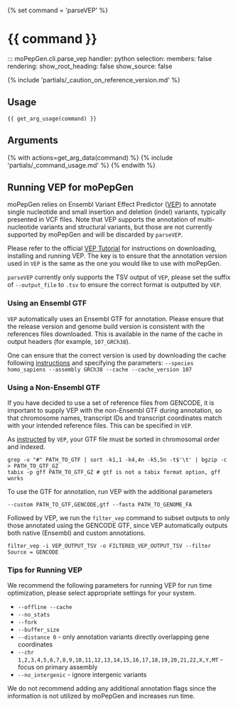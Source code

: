 {% set command = 'parseVEP' %}
# {{ command }}

::: moPepGen.cli.parse_vep
	handler: python
    selection:
      members: false
    rendering:
      show_root_heading: false
      show_source: false

{% include 'partials/_caution_on_reference_version.md' %}

## Usage

```
{{ get_arg_usage(command) }}
```

## Arguments

{% with actions=get_arg_data(command) %}
{% include 'partials/_command_usage.md' %}
{% endwith %}

## Running VEP for moPepGen

moPepGen relies on Ensembl Variant Effect Predictor ([VEP](https://www.ensembl.org/info/docs/tools/vep/index.html)) to annotate single nucleotide and small insertion and deletion (indel) variants, typically presented in VCF files. Note that VEP supports the annotation of multi-nucleotide variants and structural variants, but those are not currently supported by moPepGen and will be discarded by `parseVEP`.

Please refer to the official [VEP Tutorial](https://www.ensembl.org/info/docs/tools/vep/script/vep_tutorial.html) for instructions on downloading, installing and running VEP. The key is to ensure that the annotation version used in `VEP` is the same as the one you would like to use with moPepGen.

`parseVEP` currently only supports the TSV output of `VEP`, please set the suffix of `--output_file` to `.tsv` to ensure the correct format is outputted by `VEP`.

### Using an Ensembl GTF

`VEP` automatically uses an Ensembl GTF for annotation. Please ensure that the release version and genome build version is consistent with the references files downloaded. This is available in the name of the cache in output headers (for example, `107_GRCh38`).

One can ensure that the correct version is used by downloading the cache following [instructions](https://www.ensembl.org/info/docs/tools/vep/script/vep_cache.html#cache) and specifying the parameters:
`--species homo_sapiens --assembly GRCh38 --cache --cache_version 107`

### Using a Non-Ensembl GTF

If you have decided to use a set of reference files from GENCODE, it is important to supply VEP with the non-Ensembl GTF during annotation, so that chromosome names, transcript IDs and transcript coordinates match with your intended reference files. This can be specified in `VEP`.

As [instructed](https://www.ensembl.org/info/docs/tools/vep/script/vep_cache.html#gff) by `VEP`, your GTF file must be sorted in chromosomal order and indexed.

```
grep -v "#" PATH_TO_GTF | sort -k1,1 -k4,4n -k5,5n -t$'\t' | bgzip -c > PATH_TO_GTF_GZ
tabix -p gff PATH_TO_GTF_GZ # gtf is not a tabix format option, gff works
```

To use the GTF for annotation, run VEP with the additional parameters

```
--custom PATH_TO_GTF,GENCODE,gtf --fasta PATH_TO_GENOME_FA
```

Followed by VEP, we run the `filter_vep` command to subset outputs to only those annotated using the GENCODE GTF, since VEP automatically outputs both native (Ensembl) and custom annotations.

```
filter_vep -i VEP_OUTPUT_TSV -o FILTERED_VEP_OUTPUT_TSV --filter Source = GENCODE
```

### Tips for Running VEP

We recommend the following parameters for running VEP for run time optimization, please select appropriate settings for your system.

- `--offline --cache`
- `--no_stats`
- `--fork`
- `--buffer_size`
- `--distance 0` - only annotation variants directly overlapping gene coordinates
- `--chr 1,2,3,4,5,6,7,8,9,10,11,12,13,14,15,16,17,18,19,20,21,22,X,Y,MT` - focus on primary assembly
- `--no_intergenic` - ignore intergenic variants

We do not recommend adding any additional annotation flags since the information is not utilized by moPepGen and increases run time.
